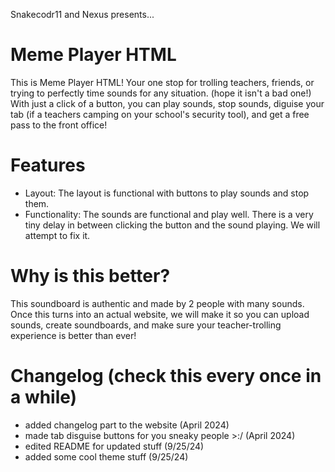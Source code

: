 Snakecodr11 and Nexus presents...

# Meme Player HTML

This is Meme Player HTML! Your one stop for trolling teachers, friends, or trying to perfectly time sounds for any situation. (hope it isn't a bad one!) With just a click of a button, you can play sounds, stop sounds, diguise your tab (if a teachers camping on your school's security tool), and get a free pass to the front office!

# Features

- Layout: The layout is functional with buttons to play sounds and stop them.
- Functionality: The sounds are functional and play well. There is a very tiny delay in between clicking the button and the sound playing. We will attempt to fix it.

# Why is this better?

This soundboard is authentic and made by 2 people with many sounds. Once this turns into an actual website, we will make it so you can upload sounds, create soundboards, and make sure your teacher-trolling experience is better than ever!

# Changelog (check this every once in a while)
- added changelog part to the website (April 2024)
- made tab disguise buttons for you sneaky people >:/ (April 2024)
- edited README for updated stuff (9/25/24)
- added some cool theme stuff (9/25/24)
